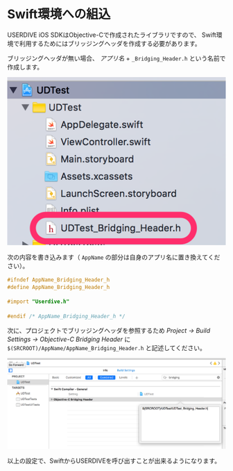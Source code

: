 # Swift環境への組込

USERDIVE iOS SDKはObjective-Cで作成されたライブラリですので、
Swift環境で利用するためにはブリッジングヘッダを作成する必要があります。

ブリッジングヘッダが無い場合、 *アプリ名* + `_Bridging_Header.h` という名前で作成します。

![briding header file](../files/bridging_file.png)

次の内容を書き込みます（ `AppName` の部分は自身のアプリ名に置き換えてください）。

```objectivec
#ifndef AppName_Bridging_Header_h
#define AppName_Bridging_Header_h

#import "Userdive.h"

#endif /* AppName_Bridging_Header_h */
```

次に、プロジェクトでブリッジングヘッダを参照するため *Project -> Build Settings -> Objective-C Bridging Header* に `$(SRCROOT)/AppName/AppName_Bridging_Header.h` と記述してください。

![bridging header build settings](../files/bridging_build_settings.png)

以上の設定で、SwiftからUSERDIVEを呼び出すことが出来るようになります。